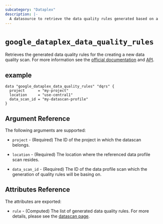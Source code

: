 ```yaml
---
subcategory: "Dataplex"
description: |-
  A datasource to retrieve the data quality rules generated based on a data profile scan.
---
```



# `google_dataplex_data_quality_rules`
Retrieves the generated data quality rules for the creating a new data quality scan. 
For more information see
the [official documentation](https://cloud.google.com/dataplex/docs)
and [API](https://cloud.google.com/dataplex/docs/reference/rest/v1/projects.locations.dataScans/generateDataQualityRules).

## example

```hcl
data "google_dataplex_data_quality_rules" "dqrs" {
  project      = "my-project"
  location     = "use-central1"
  data_scan_id = "my-datascan-profile"
}
```

## Argument Reference

The following arguments are supported:

* `project` - (Required) The ID of the project in which the datascan belongs.

* `location` - (Required) The location where the referenced data profile scan resides.

* `data_scan_id` - (Required) The ID of the data profile scan which the generation of quality rules will be basing on.

## Attributes Reference

The attributes are exported:

* `rule` - (Computed) The list of generated data quality rules. For more details, please see the [datascan page](https://registry.terraform.io/providers/hashicorp/google/latest/docs/resources/dataplex_datascan#nested_data_quality_spec_rules).